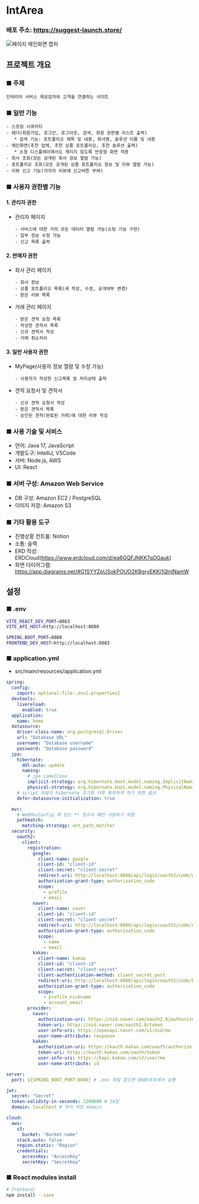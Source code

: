# IntArea
###  배포 주소: https://suggest-launch.store/
![페이지 메인화면 캡처](intarea_main_capture.png)

## 프로젝트 개요

### ■ 주제
```
인테리어 서비스 제공업자와 고객을 연결하는 사이트
```

### ■ 일반 기능
```
- 스프링 시큐리티
- 헤더(회원가입, 로그인, 로그아웃, 검색, 회원 권한별 리스트 출력)
   * 검색 기능: 포트폴리오 제목 및 내용, 회사명, 솔루션 이름 및 내용
- 메인화면(추천 업체, 추천 상품 포트폴리오, 추천 솔루션 출력)
   * 소형 디스플레이에서도 깨지지 않도록 반응형 화면 적용
- 회사 조회(모든 공개된 회사 정보 열람 가능)
- 포트폴리오 조회(모든 공개된 상품 포트폴리오 정보 및 리뷰 열람 가능)
- 리뷰 신고 기능(각각의 리뷰에 신고버튼 부여)
```
### ■ 사용자 권한별 기능

#### 1. 관리자 권한
- 관리자 페이지
  ``` 
  - 서비스에 대한 거의 모든 데이터 열람 가능(소팅 기능 구현)
  - 일부 정보 수정 가능
  - 신고 목록 출력
  ```
#### 2. 판매자 권한
- 회사 관리 페이지
  ```
  - 회사 정보
  - 상품 포트폴리오 목록(새 작성, 수정, 공개여부 변경)
  - 받은 리뷰 목록
  ```
- 거래 관리 페이지
  ```
  - 받은 견적 요청 목록
  - 작성한 견적서 목록
  - 신규 견적서 작성
  - 거래 취소처리
  ```
#### 3. 일반 사용자 권한
- MyPage(사용자 정보 열람 및 수정 가능)
  ```
  - 사용자가 작성한 신고목록 및 처리상태 출력
  ```
- 견적 요청서 및 견적서
  ```
  - 신규 견적 요청서 작성
  - 받은 견적서 목록
  - 승인된 견적(완료된 거래)에 대한 리뷰 작성
  ```

### ■ 사용 기술 및 서비스

- 언어: Java 17, JavaScript
- 개발도구: IntelliJ, VSCode
- 서버: Node.js, AWS
- UI: React


### ■ 서버 구성: Amazon Web Service
- DB 구성: Amazon EC2 / PostgreSQL
- 이미지 저장: Amazon S3

### ■ 기타 활용 도구
- 진행상황 컨트롤: Notion
- 소통: 슬랙
- ERD 작성: ERDCloud(https://www.erdcloud.com/d/ea6GQFJNKK7qDGauk)
- 화면 다이어그램: https://app.diagrams.net/#G1SYYZpUSokPOUO2KBgryEKKi1QlnlNamW


## 설정

### ■ .env
```Bash
VITE_REACT_DEV_PORT=8083
VITE_API_HOST=http://localhost:8080

SPRING_BOOT_PORT=8080
FRONTEND_DEV_HOST=http://localhost:8083
```
### ■ application.yml
- src/main/resources/application.yml
```Yaml 
spring:
  config:
    import: optional:file:.env[.properties]
  devtools:
    livereload:
      enabled: true
  application:
    name: home
  datasource:
    driver-class-name: org.postgresql.Driver
    url: "Database URL"
    username: "Database username"
    password: "Database password"
  jpa:
    hibernate:
      ddl-auto: update
      naming:
        # jpa camelCase
        implicit-strategy: org.hibernate.boot.model.naming.ImplicitNamingStrategyLegacyJpaImpl
        physical-strategy: org.hibernate.boot.model.naming.PhysicalNamingStrategyStandardImpl
    # script 파일이 hibernate 초기화 이후 동작하게 하기 위한 옵션
    defer-datasource-initialization: true

  mvc:
    # WebMvcConfig 에 있는 ** 정규식 패턴 사용하기 위함
    pathmatch:
      matching-strategy: ant_path_matcher
  security:
    oauth2:
      client:
        registration:
          google:
            client-name: google
            client-id: "client-id"
            client-secret: "client-secret"
            redirect-uri: http://localhost:8080/api/login/oauth2/code/google
            authorization-grant-type: authorization_code
            scope:
              - profile
              - email
          naver:
            client-name: naver
            client-id: "client-id"
            client-secret: "client-secret"
            redirect-uri: http://localhost:8080/api/login/oauth2/code/naver
            authorization-grant-type: authorization_code
            scope:
              - name
              - email
          kakao:
            client-name: kakao
            client-id: "client-id"
            client-secret: "client-secret"
            client-authentication-method: client_secret_post
            redirect-uri: http://localhost:8080/api/login/oauth2/code/kakao
            authorization-grant-type: authorization_code
            scope:
              - profile_nickname
              - account_email
        provider:
          naver:
            authorization-uri: https://nid.naver.com/oauth2.0/authorize
            token-uri: https://nid.naver.com/oauth2.0/token
            user-info-uri: https://openapi.naver.com/v1/nid/me
            user-name-attribute: response
          kakao:
            authorization-uri: https://kauth.kakao.com/oauth/authorize
            token-uri: https://kauth.kakao.com/oauth/token
            user-info-uri: https://kapi.kakao.com/v2/user/me
            user-name-attribute: id

server:
  port: ${SPRING_BOOT_PORT:8080} # .env 파일 없으면 8080포트에서 실행

jwt:
  secret: "Secret"
  token-validity-in-seconds: 1209600 # 14일
  domain: localhost # 쿠키 저장 domain

cloud:
  aws:
    s3:
      bucket: "Bucket name"
    stack.auto: false
    region.static: "Region"
    credentials:
      accessKey: "AccessKey"
      secretKey: "SecretKey"
```
### ■ React modules install

```Bash
# frontend/
npm install --save
```
